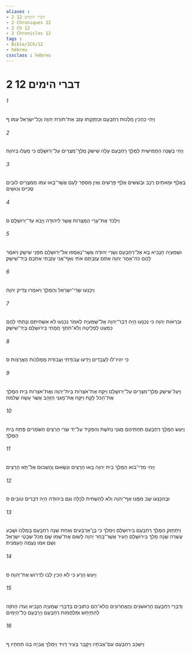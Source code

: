 ```yaml
---
aliases : 
- 2 דברי הימים 12
- 2 Chroniques 12
- 2 Ch 12
- 2 Chronicles 12
tags : 
- Bible/2Ch/12
- hébreu
cssclass : hébreu
---
```


# 2 דברי הימים 12

###### 1
וַיְהִי כְּהָכִין מַלְכוּת רְחַבְעָם וּכְחֶזְקָתֹו עָזַב אֶת־תֹּורַת יְהוָה וְכָל־יִשְׂרָאֵל עִמֹּו׃ ף
###### 2
וַיְהִי בַּשָּׁנָה הַחֲמִישִׁית לַמֶּלֶךְ רְחַבְעָם עָלָה שִׁישַׁק מֶלֶךְ־מִצְרַיִם עַל־יְרוּשָׁלִָם כִּי מָעֲלוּ בַּיהוָה׃
###### 3
בְּאֶלֶף וּמָאתַיִם רֶכֶב וּבְשִׁשִּׁים אֶלֶף פָּרָשִׁים וְאֵין מִסְפָּר לָעָם אֲשֶׁר־בָּאוּ עִמֹּו מִמִּצְרַיִם לוּבִים סֻכִּיִּים וְכוּשִׁים׃
###### 4
וַיִּלְכֹּד אֶת־עָרֵי הַמְּצֻרֹות אֲשֶׁר לִיהוּדָה וַיָּבֹא עַד־יְרוּשָׁלִָם׃ ס
###### 5
וּשְׁמַעְיָה הַנָּבִיא בָּא אֶל־רְחַבְעָם וְשָׂרֵי יְהוּדָה אֲשֶׁר־נֶאֶסְפוּ אֶל־יְרוּשָׁלִַם מִפְּנֵי שִׁישָׁק וַיֹּאמֶר לָהֶם כֹּה־אָמַר יְהוָה אַתֶּם עֲזַבְתֶּם אֹתִי וְאַף־אֲנִי עָזַבְתִּי אֶתְכֶם בְּיַד־שִׁישָׁק׃
###### 6
וַיִּכָּנְעוּ שָׂרֵי־יִשְׂרָאֵל וְהַמֶּלֶךְ וַיֹּאמְרוּ צַדִּיק יְהוָה׃
###### 7
וּבִרְאֹות יְהוָה כִּי נִכְנָעוּ הָיָה דְבַר־יְהוָה אֶל־שְׁמַעְיָה לֵאמֹר נִכְנְעוּ לֹא אַשְׁחִיתֵם וְנָתַתִּי לָהֶם כִּמְעַט לִפְלֵיטָה וְלֹא־תִתַּךְ חֲמָתִי בִּירוּשָׁלִַם בְּיַד־שִׁישָׁק׃
###### 8
כִּי יִהְיוּ־לֹו לַעֲבָדִים וְיֵדְעוּ עֲבֹודָתִי וַעֲבֹודַת מַמְלְכֹות הָאֲרָצֹות׃ ס
###### 9
וַיַּעַל שִׁישַׁק מֶלֶךְ־מִצְרַיִם עַל־יְרוּשָׁלִַם וַיִּקַּח אֶת־אֹצְרֹות בֵּית־יְהוָה וְאֶת־אֹצְרֹות בֵּית הַמֶּלֶךְ אֶת־הַכֹּל לָקָח וַיִּקַּח אֶת־מָגִנֵּי הַזָּהָב אֲשֶׁר עָשָׂה שְׁלֹמֹה׃
###### 10
וַיַּעַשׂ הַמֶּלֶךְ רְחַבְעָם תַּחְתֵּיהֶם מָגִנֵּי נְחֹשֶׁת וְהִפְקִיד עַל־יַד שָׂרֵי הָרָצִים הַשֹּׁמְרִים פֶּתַח בֵּית הַמֶּלֶךְ׃
###### 11
וַיְהִי מִדֵּי־בֹוא הַמֶּלֶךְ בֵּית יְהוָה בָּאוּ הָרָצִים וּנְשָׂאוּם וֶהֱשִׁבוּם אֶל־תָּא הָרָצִים׃
###### 12
וּבְהִכָּנְעֹו שָׁב מִמֶּנּוּ אַף־יְהוָה וְלֹא לְהַשְׁחִית לְכָלָה וְגַם בִּיהוּדָה הָיָה דְּבָרִים טֹובִים׃ ס
###### 13
וַיִּתְחַזֵּק הַמֶּלֶךְ רְחַבְעָם בִּירוּשָׁלִַם וַיִּמְלֹךְ כִּי בֶן־אַרְבָּעִים וְאַחַת שָׁנָה רְחַבְעָם בְּמָלְכֹו וּשֲׁבַע עֶשְׂרֵה שָׁנָה מָלַךְ בִּירוּשָׁלִַם הָעִיר אֲשֶׁר־בָּחַר יְהוָה לָשׂוּם אֶת־שְׁמֹו שָׁם מִכֹּל שִׁבְטֵי יִשְׂרָאֵל וְשֵׁם אִמֹּו נַעֲמָה הָעַמֹּנִית׃
###### 14
וַיַּעַשׂ הָרָע כִּי לֹא הֵכִין לִבֹּו לִדְרֹושׁ אֶת־יְהוָה׃ ס
###### 15
וְדִבְרֵי רְחַבְעָם הָרִאשֹׁנִים וְהָאֲחַרֹונִים הֲלֹא־הֵם כְּתוּבִים בְּדִבְרֵי שְׁמַעְיָה הַנָּבִיא וְעִדֹּו הַחֹזֶה לְהִתְיַחֵשׂ וּמִלְחֲמֹות רְחַבְעָם וְיָרָבְעָם כָּל־הַיָּמִים׃
###### 16
וַיִּשְׁכַּב רְחַבְעָם עִם־אֲבֹתָיו וַיִּקָּבֵר בְּעִיר דָּוִיד וַיִּמְלֹךְ אֲבִיָּה בְנֹו תַּחְתָּיו׃ ף
